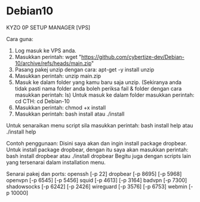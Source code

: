 # Debian10
KYZO 0P SETUP MANAGER [VPS]

Cara guna:
1. Log masuk ke VPS anda.
2. Masukkan perintah: wget "https://github.com/cybertize-dev/Debian-10/archive/refs/heads/main.zip"
3. Pasang pakej unzip dengan cara: apt-get -y install unzip
4. Masukkan perintah: unzip main.zip
5. Masuk ke dalam folder yang kamu baru saja unzip. (Sekiranya anda tidak pasti nama folder anda boleh periksa fail & folder dengan cara masukkan perintah: ls) Untuk masuk ke dalam folder masukkan perintah: cd <folder> CTH: cd Debian-10
6. Masukkan perintah: chmod +x install
7. Masukkan perintah: bash install atau ./install

Untuk senaraikan menu script sila masukkan perintah: bash install help atau ./install help

Contoh penggunaan:
  Disini saya akan dan ingin install package dropbear. Untuk install package dropbear, dengan itu saya akan masukkan perintah: bash install dropbear atau ./install dropbear
  Begitu juga dengan scripts lain yang tersenarai dalam installation menu. 


Senarai pakej dan ports:
  openssh [-p 22]
  dropbear [-p 8695] [-p 5968]
  openvpn [-p 6545] [-p 5456]
  squid [-p 4613] [-p 3164]
  badvpn [-p 7300]
  shadowsocks [-p 6242] [-p 2426]
  wireguard [-p 3576] [-p 6753]
  webmin [-p 10000]
